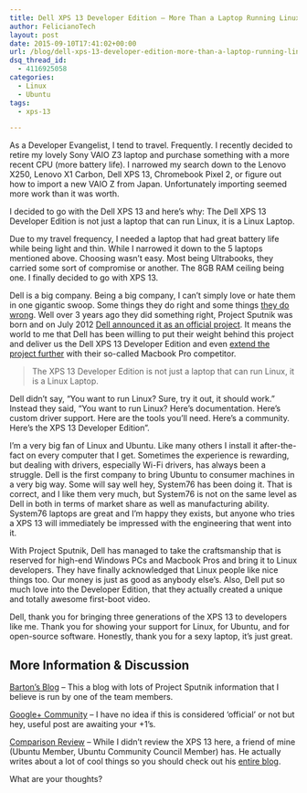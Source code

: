```yaml
---
title: Dell XPS 13 Developer Edition – More Than a Laptop Running Linux
author: FelicianoTech
layout: post
date: 2015-09-10T17:41:02+00:00
url: /blog/dell-xps-13-developer-edition-more-than-a-laptop-running-linux/
dsq_thread_id:
  - 4116925058
categories:
  - Linux
  - Ubuntu
tags:
  - xps-13

---
```

As a Developer Evangelist, I tend to travel. Frequently. I recently decided to retire my lovely Sony VAIO Z3 laptop and purchase something with a more recent CPU (more battery life). I narrowed my search down to the Lenovo X250, Lenovo X1 Carbon, Dell XPS 13, Chromebook Pixel 2, or figure out how to import a new VAIO Z from Japan. Unfortunately importing seemed more work than it was worth.

I decided to go with the Dell XPS 13 and here&#8217;s why: The Dell XPS 13 Developer Edition is not just a laptop that can run Linux, it is a Linux Laptop.<!--more-->

Due to my travel frequency, I needed a laptop that had great battery life while being light and thin. While I narrowed it down to the 5 laptops mentioned above. Choosing wasn&#8217;t easy. Most being Ultrabooks, they carried some sort of compromise or another. The 8GB RAM ceiling being one. I finally decided to go with XPS 13.

Dell is a big company. Being a big company, I can&#8217;t simply love or hate them in one gigantic swoop. Some things they do right and some things <a href="https://twitter.com/FelicianoTech/status/618051032120184832" target="_blank">they do wrong</a>. Well over 3 years ago they did something right, Project Sputnik was born and on July 2012 <a href="http://www.theverge.com/2012/7/18/3168147/dell-project-sputnik-developer-laptop-fall" target="_blank">Dell announced it as an official project</a>. It means the world to me that Dell has been willing to put their weight behind this project and deliver us the Dell XPS 13 Developer Edition and even <a href="http://www.pcworld.com/article/2877902/dells-line-of-linux-laptops-expands-to-include-new-macbook-pro-competitor.html" target="_blank">extend the project further</a> with their so-called Macbook Pro competitor.

> The XPS 13 Developer Edition is not just a laptop that can run Linux, it is a Linux Laptop.

Dell didn&#8217;t say, &#8220;You want to run Linux? Sure, try it out, it should work.&#8221; Instead they said, &#8220;You want to run Linux? Here&#8217;s documentation. Here&#8217;s custom driver support. Here are the tools you&#8217;ll need. Here&#8217;s a community. Here&#8217;s the XPS 13 Developer Edition&#8221;.

I&#8217;m a very big fan of Linux and Ubuntu. Like many others I install it after-the-fact on every computer that I get. Sometimes the experience is rewarding, but dealing with drivers, especially Wi-Fi drivers, has always been a struggle. Dell is the first company to bring Ubuntu to consumer machines in a very big way. Some will say well hey, System76 has been doing it. That is correct, and I like them very much, but System76 is not on the same level as Dell in both in terms of market share as well as manufacturing ability. System76 laptops are great and I&#8217;m happy they exists, but anyone who tries a XPS 13 will immediately be impressed with the engineering that went into it.

With Project Sputnik, Dell has managed to take the craftsmanship that is reserved for high-end Windows PCs and Macbook Pros and bring it to Linux developers. They have finally acknowledged that Linux people like nice things too. Our money is just as good as anybody else&#8217;s. Also, Dell put so much love into the Developer Edition, that they actually created a unique and totally awesome first-boot video.



Dell, thank you for bringing three generations of the XPS 13 to developers like me. Thank you for showing your support for Linux, for Ubuntu, and for open-source software. Honestly, thank you for a sexy laptop, it&#8217;s just great.

## More Information & Discussion

<a href="http://bartongeorge.net/tag/project-sputnik/" target="_blank">Barton&#8217;s Blog</a> &#8211; This a blog with lots of Project Sputnik information that I believe is run by one of the team members.
  
<a href="https://plus.google.com/communities/114528776750711434800" target="_blank">Google+ Community</a> &#8211; I have no idea if this is considered &#8216;official&#8217; or not but hey, useful post are awaiting your +1&#8217;s.
  
<a href="https://ftbeowulf.wordpress.com/2015/06/20/dell-xps-13-9343-developer-edition-vs-lenovo-x1-carbon-2015/" target="_blank">Comparison Review</a> &#8211; While I didn&#8217;t review the XPS 13 here, a friend of mine (Ubuntu Member, Ubuntu Community Council Member) has. He actually writes about a lot of cool things so you should check out his <a href="https://ftbeowulf.wordpress.com/" target="_blank">entire blog</a>.

What are your thoughts?